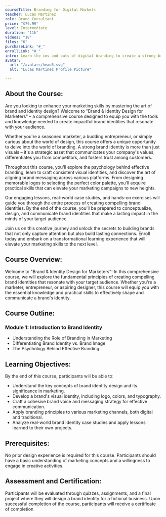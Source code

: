```yaml
---
courseTitle: Branding for Digital Markets
teacher: Lucas Martinez
role: Brand Consultant
price: "$79.99"
level: Intermediate
duration: "11h"
videos: "18"
files: "6"
purchaseLink: "#_"
enrollLink: "#_"
intro: Learn the ins and outs of digital branding to create a strong brand identity that resonates with your target audience across digital platforms.
avatar:
  url: "/avatars/head5.svg"
  alt: "Lucas Martinez Profile Picture"

---
```

About the Course:
-----------------

Are you looking to enhance your marketing skills by mastering the art of brand and identity design? Welcome to "Brand & Identity Design for Marketers" – a comprehensive course designed to equip you with the tools and knowledge needed to create impactful brand identities that resonate with your audience.

Whether you're a seasoned marketer, a budding entrepreneur, or simply curious about the world of design, this course offers a unique opportunity to delve into the world of branding. A strong brand identity is more than just visuals – it's a strategic asset that communicates your company's values, differentiates you from competitors, and fosters trust among customers.

Throughout this course, you'll explore the psychology behind effective branding, learn to craft consistent visual identities, and discover the art of aligning brand messaging across various platforms. From designing memorable logos to selecting the perfect color palette, you'll acquire practical skills that can elevate your marketing campaigns to new heights.

Our engaging lessons, real-world case studies, and hands-on exercises will guide you through the entire process of creating compelling brand identities. By the end of the course, you'll be prepared to conceptualize, design, and communicate brand identities that make a lasting impact in the minds of your target audience.

Join us on this creative journey and unlock the secrets to building brands that not only capture attention but also build lasting connections. Enroll today and embark on a transformational learning experience that will elevate your marketing skills to the next level.

Course Overview:
----------------

Welcome to "Brand & Identity Design for Marketers"! In this comprehensive course, we will explore the fundamental principles of creating compelling brand identities that resonate with your target audience. Whether you're a marketer, entrepreneur, or aspiring designer, this course will equip you with the essential knowledge and practical skills to effectively shape and communicate a brand's identity.

Course Outline:
---------------

### Module 1: Introduction to Brand Identity

*   Understanding the Role of Branding in Marketing
*   Differentiating Brand Identity vs. Brand Image
*   The Psychology Behind Effective Branding

Learning Objectives:
--------------------

By the end of this course, participants will be able to:

*   Understand the key concepts of brand identity design and its significance in marketing.
*   Develop a brand's visual identity, including logo, colors, and typography.
*   Craft a cohesive brand voice and messaging strategy for effective communication.
*   Apply branding principles to various marketing channels, both digital and traditional.
*   Analyze real-world brand identity case studies and apply lessons learned to their own projects.

Prerequisites:
--------------

No prior design experience is required for this course. Participants should have a basic understanding of marketing concepts and a willingness to engage in creative activities.

Assessment and Certification:
-----------------------------

Participants will be evaluated through quizzes, assignments, and a final project where they will design a brand identity for a fictional business. Upon successful completion of the course, participants will receive a certificate of completion.